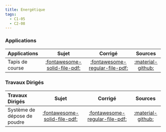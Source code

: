 ```yaml
---
title: Energétique 
tags:
  - C1-05
  - C2-08
---
```



### Applications 
 
| Applications | Sujet | Corrigé | Sources  | 
| :-------------- | :---: | :-----: | :------: | 
| Tapis de course | [:fontawesome-solid-file-pdf:](https://github.com/xpessoles/ALL_PDF/blob/main/PDF/Cy_05_01_Application_02_Tapis_Sujet.pdf) | [:fontawesome-regular-file-pdf:](https://github.com/xpessoles/ALL_PDF/blob/main/PDF/Cy_05_01_Application_02_Tapis_Corrige.pdf) | [:material-github:](https://github.com/xpessoles/PSI_Cy_05_Energetique/tree/main/Chapitre_01_Energetique/Cy_05_01_Application_02_Tapis) | 

### Travaux Dirigés 
 
| Travaux Dirigés | Sujet | Corrigé | Sources  | 
| :-------------- | :---: | :-----: | :------: | 
| Système de dépose de poudre | [:fontawesome-solid-file-pdf:](https://github.com/xpessoles/ALL_PDF/blob/main/PDF/Cy_05_01_TD_01_Prehenseur_Sujet.pdf) | [:fontawesome-regular-file-pdf:](https://github.com/xpessoles/ALL_PDF/blob/main/PDF/Cy_05_01_TD_01_Prehenseur_Corrige.pdf) | [:material-github:](https://github.com/xpessoles/PSI_Cy_05_Energetique/tree/main/Chapitre_01_Energetique/Cy_05_01_TD_01_Prehenseur) | 



